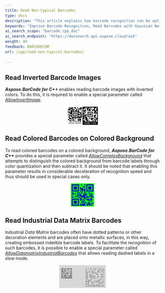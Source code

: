 ```yaml
---
title: Read Non-typical Barcodes
type: docs
description: "This article explains how barcode recognition can be optimized in terms of accuracy and speed in case of various distortions"
keywords: "Improve Barcode Recognition, Read Barcodes with Gaussian Noise, Read Inverted Barcodes, Read Colored Barcode, Read Distorted QR Code, Read Corrupted Barcodes, Read Industrual DataMatrix, Aspose.BarCode, Read Barcode C++"
ai_search_scope: "barcode_cpp_doc"
ai_search_endpoint: "https://docsearch.api.aspose.cloud/ask"
weight: 40
feedback: BARCODECOM
url: /cpp/read-non-typical-barcodes/

---
```

 
## **Read Inverted Barcode Images**
***Aspose.BarCode for C++*** enables reading barcode images with inverted colors. To do this, it is required to enable a special parameter called [*AllowInvertImage*](https://reference.aspose.com/barcode/net/aspose.barcode.barcoderecognition/qualitysettings/properties/allowinvertimage). 

<p align="center"><img src="aztec_regular_inverse.png" width="20%" height="20%"></p>


## **Read Colored Barcodes on Colored Background**
To read colored barcodes on a colored background, ***Aspose.BarCode for C++*** provides a special parameter called [*AllowComplexBackground*](https://reference.aspose.com/barcode/net/aspose.barcode.barcoderecognition/qualitysettings/properties/allowcomplexbackground) that attempts to distinguish the colored background from barcode labels through color quantization and then subtract it. It should be noted that enabling this parameter results in considerable deceleration of recognition speed and thus should be used in special cases only. 
  
<p align="center"><img src="qr_color.png" width="15%" height="15%"></p>



## **Read Industrial Data Matrix Barcodes**
Industrial *Data Matrix* barcodes often have dotted patterns or other decoration elements and are placed onto metallic surfaces, in this way, creating embossed indelible barcode labels. To facilitate the recognition of such barcodes, it is possible to enable a special parameter called [*AllowDatamatrixIndustrialBarcodes*](https://reference.aspose.com/barcode/net/aspose.barcode.barcoderecognition/qualitysettings/properties/allowdatamatrixindustrialbarcodes) that allows reading dashed labels in a slow mode. 
  
<p align="center"><img src="datamatrix_industrial.png" width="30%" height="30%"></p>

